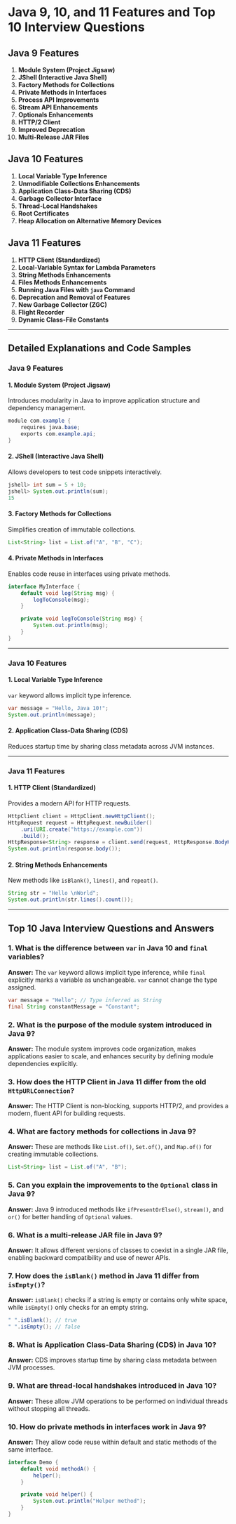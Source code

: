 # Java 9, 10, and 11 Features and Top 10 Interview Questions

## Java 9 Features

1. **Module System (Project Jigsaw)**
2. **JShell (Interactive Java Shell)**
3. **Factory Methods for Collections**
4. **Private Methods in Interfaces**
5. **Process API Improvements**
6. **Stream API Enhancements**
7. **Optionals Enhancements**
8. **HTTP/2 Client**
9. **Improved Deprecation**
10. **Multi-Release JAR Files**

## Java 10 Features

1. **Local Variable Type Inference**
2. **Unmodifiable Collections Enhancements**
3. **Application Class-Data Sharing (CDS)**
4. **Garbage Collector Interface**
5. **Thread-Local Handshakes**
6. **Root Certificates**
7. **Heap Allocation on Alternative Memory Devices**

## Java 11 Features

1. **HTTP Client (Standardized)**
2. **Local-Variable Syntax for Lambda Parameters**
3. **String Methods Enhancements**
4. **Files Methods Enhancements**
5. **Running Java Files with `java` Command**
6. **Deprecation and Removal of Features**
7. **New Garbage Collector (ZGC)**
8. **Flight Recorder**
9. **Dynamic Class-File Constants**

---

## Detailed Explanations and Code Samples

### Java 9 Features

#### 1. Module System (Project Jigsaw)

Introduces modularity in Java to improve application structure and dependency management.

```java
module com.example {
    requires java.base;
    exports com.example.api;
}
```

#### 2. JShell (Interactive Java Shell)

Allows developers to test code snippets interactively.

```java
jshell> int sum = 5 + 10;
jshell> System.out.println(sum);
15
```

#### 3. Factory Methods for Collections

Simplifies creation of immutable collections.

```java
List<String> list = List.of("A", "B", "C");
```

#### 4. Private Methods in Interfaces

Enables code reuse in interfaces using private methods.

```java
interface MyInterface {
    default void log(String msg) {
        logToConsole(msg);
    }

    private void logToConsole(String msg) {
        System.out.println(msg);
    }
}
```

---

### Java 10 Features

#### 1. Local Variable Type Inference

`var` keyword allows implicit type inference.

```java
var message = "Hello, Java 10!";
System.out.println(message);
```

#### 2. Application Class-Data Sharing (CDS)

Reduces startup time by sharing class metadata across JVM instances.

---

### Java 11 Features

#### 1. HTTP Client (Standardized)

Provides a modern API for HTTP requests.

```java
HttpClient client = HttpClient.newHttpClient();
HttpRequest request = HttpRequest.newBuilder()
    .uri(URI.create("https://example.com"))
    .build();
HttpResponse<String> response = client.send(request, HttpResponse.BodyHandlers.ofString());
System.out.println(response.body());
```

#### 2. String Methods Enhancements

New methods like `isBlank()`, `lines()`, and `repeat()`.

```java
String str = "Hello \nWorld";
System.out.println(str.lines().count());
```

---

## Top 10 Java Interview Questions and Answers

### 1. What is the difference between `var` in Java 10 and `final` variables?

**Answer:** The `var` keyword allows implicit type inference, while `final` explicitly marks a variable as unchangeable. `var` cannot change the type assigned.

```java
var message = "Hello"; // Type inferred as String
final String constantMessage = "Constant";
```

### 2. What is the purpose of the module system introduced in Java 9?

**Answer:** The module system improves code organization, makes applications easier to scale, and enhances security by defining module dependencies explicitly.

### 3. How does the HTTP Client in Java 11 differ from the old `HttpURLConnection`?

**Answer:** The HTTP Client is non-blocking, supports HTTP/2, and provides a modern, fluent API for building requests.

### 4. What are factory methods for collections in Java 9?

**Answer:** These are methods like `List.of()`, `Set.of()`, and `Map.of()` for creating immutable collections.

```java
List<String> list = List.of("A", "B");
```

### 5. Can you explain the improvements to the `Optional` class in Java 9?

**Answer:** Java 9 introduced methods like `ifPresentOrElse()`, `stream()`, and `or()` for better handling of `Optional` values.

### 6. What is a multi-release JAR file in Java 9?

**Answer:** It allows different versions of classes to coexist in a single JAR file, enabling backward compatibility and use of newer APIs.

### 7. How does the `isBlank()` method in Java 11 differ from `isEmpty()`?

**Answer:** `isBlank()` checks if a string is empty or contains only white space, while `isEmpty()` only checks for an empty string.

```java
" ".isBlank(); // true
" ".isEmpty(); // false
```

### 8. What is Application Class-Data Sharing (CDS) in Java 10?

**Answer:** CDS improves startup time by sharing class metadata between JVM processes.

### 9. What are thread-local handshakes introduced in Java 10?

**Answer:** These allow JVM operations to be performed on individual threads without stopping all threads.

### 10. How do private methods in interfaces work in Java 9?

**Answer:** They allow code reuse within default and static methods of the same interface.

```java
interface Demo {
    default void methodA() {
        helper();
    }

    private void helper() {
        System.out.println("Helper method");
    }
}
```
